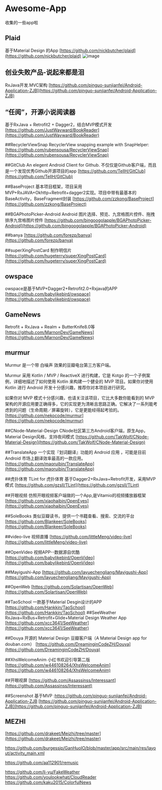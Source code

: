 # Awesome-App
收集的一些app啦

## Plaid
基于Material Design 的App
[https://github.com/nickbutcher/plaid](https://github.com/nickbutcher/plaid)
![image](https://github.com/nickbutcher/plaid/raw/master/screenshots/plaid_demo.gif)  

## 创业失败产品-说起来都是泪
RxJava开发.MVC架构
[https://github.com/pinguo-sunjianfei/Android-Application-ZJB](https://github.com/pinguo-sunjianfei/Android-Application-ZJB)

## “任阅”，开源小说阅读器
基于RxJava + Retrofit2 + Dagger2，结合MVP模式开发
[https://github.com/JustWayward/BookReader](https://github.com/JustWayward/BookReader)

##RecyclerViewSnap
RecyclerView snapping example with SnapHelper:
[https://github.com/rubensousa/RecyclerViewSnap](https://github.com/rubensousa/RecyclerViewSnap)

##GitClub
An elegent Android Client for Github. 不仅仅是Github客户端，而且是一个发现优秀Github开源项目的app
[https://github.com/TellH/GitClub](https://github.com/TellH/GitClub)

##BaseProject
基本项目框架，项目采用MVP+RxJAVA+Okhttp+Retrofit+dagger2实现。项目中带有最基本的BaseActivity，BaseFragment封装
[https://github.com/zzkong/BaseProject](https://github.com/zzkong/BaseProject)

##BGAPhotoPicker-Android
Android 图片选择、预览、九宫格图片控件、拖拽排序九宫格图片控件
[https://github.com/bingoogolapple/BGAPhotoPicker-Android](https://github.com/bingoogolapple/BGAPhotoPicker-Android)

##banya
[https://github.com/forezp/banya](https://github.com/forezp/banya)

##superXingPostCard
制作明信片
[https://github.com/hugeterry/superXingPostCard](https://github.com/hugeterry/superXingPostCard)

## owspace
owspace是基于MVP+Dagger2+Retrofit2.0+Rxjava的APP
[https://github.com/babylikebird/owspace](https://github.com/babylikebird/owspace)

## GameNews
Retrofit + RxJava + Realm + ButterKnife8.0等
[https://github.com/MarnonDev/GameNews](https://github.com/MarnonDev/GameNews)

## murmur
Murmur 是一个带 白噪声 效果的豆瓣电台第三方客户端。

Murmur 采用 Kotlin / MVP / ReactiveX 进行构建，它是 Kotgo 的一个子例案例，详细地描述了如何使用 Kotlin 来构建一个健全的 MVP 项目。如果你对使用 Kotlin 进行 Android 开发十分感兴趣，推荐你对本项目进行研究。

如果你对 MVP 模式十分感兴趣，也请关注该项目，它比大多数你能看到的 MVP 架构的开源应用要正确得多，它的实现更为清晰且思路正确。它解决了一系列能考虑到的问题（生命周期／屏幕旋转），它是更能经得起考验的。
[https://github.com/nekocode/murmur](https://github.com/nekocode/murmur)


##CNode-Material-Design
CNode社区第三方Android客户端，原生App，Material Design风格，支持夜间模式 
[https://github.com/TakWolf/CNode-Material-Design](https://github.com/TakWolf/CNode-Material-Design)

##TranslateApp
一个实现『划词翻译』功能的 Android 应用 ，可能是目前 Android 市场上翻译效率最高的一款应用。
[https://github.com/maoruibin/TranslateApp](https://github.com/maoruibin/TranslateApp)

##虎扑体育
TLint for 虎扑体育 基于Dagger2+RxJava+Retrofit开发，采用MVP模式
[https://github.com/gzsll/TLint](https://github.com/gzsll/TLint)

##开眼视频
仿照开眼视频客户端做的一个App,是Vitamio的视频播放器框架
[https://github.com/xiaohaibin/OpenEyes](https://github.com/xiaohaibin/OpenEyes)

##SoleBooks
类似豆瓣读书，提供一个书籍查看、搜索、交流的平台
[https://github.com/Blankeer/SoleBooks](https://github.com/Blankeer/SoleBooks)

##video-live
视频直播
[https://github.com/littleMeng/video-live](https://github.com/littleMeng/video-live)

##OpenVideo
视频APP--数据源自优酷
[https://github.com/babylikebird/OpenVideo](https://github.com/babylikebird/OpenVideo)

##Mayigushi-App
[https://github.com/layuechengliang/Mayigushi-App](https://github.com/layuechengliang/Mayigushi-App)

##OpenWeb
[https://github.com/Solartisan/OpenWeb](https://github.com/Solartisan/OpenWeb)

##TaoSchool
一款基于Material Desgin设计的APP
[https://github.com/Hankkin/TaoSchool](https://github.com/Hankkin/TaoSchool)
##SeeWeather
RxJava+RxBus+Retrofit+Glide+Material Design Weather App
[https://github.com/xcc3641/SeeWeather](https://github.com/xcc3641/SeeWeather)

##Douya
开源的 Material Design 豆瓣客户端（A Material Design app for douban.com）
[https://github.com/DreaminginCodeZH/Douya](https://github.com/DreaminginCodeZH/Douya)

##XhsWelcomeAnim
小红书欢迎引导第二版
[https://github.com/w446108264/XhsWelcomeAnim](https://github.com/w446108264/XhsWelcomeAnim)

##开眼视屏
[https://github.com/Assassinss/Interessant](https://github.com/Assassinss/Interessant)

##Screenshot
基于MVP :https://github.com/pinguo-sunjianfei/Android-Application-ZJB
[https://github.com/pinguo-sunjianfei/Android-Application-ZJB](https://github.com/pinguo-sunjianfei/Android-Application-ZJB)

## MEZHI
[https://github.com/drakeet/Meizhi/tree/master](https://github.com/drakeet/Meizhi/tree/master)

https://github.com/burgessjp/GanHuoIO/blob/master/app/src/main/res/layout/activity_main.xml


https://github.com/aa112901/remusic

https://github.com/li-yu/FakeWeather
https://github.com/youlookwhat/CloudReader
https://github.com/kaku2015/ColorfulNews
